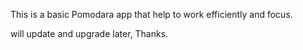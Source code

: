 This is a basic Pomodara app that help to work efficiently and focus.

will update and upgrade later, Thanks.
